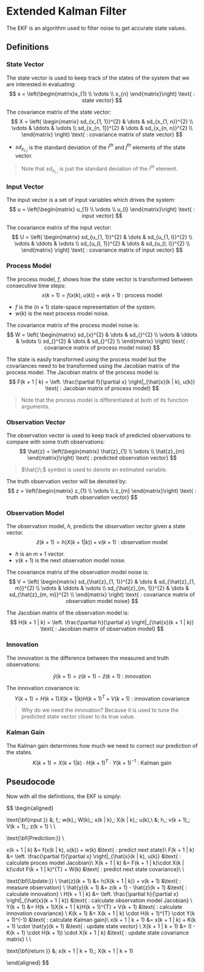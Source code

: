 # Extended Kalman Filter

The EKF is an algorithm used to filter noise to get accurate state values.

## Definitions

### State Vector

The state vector is used to keep track of the states of the system that we are interested in evaluating:
$$
x = \left(\begin{matrix}x_{1} \\ \vdots \\ x_{n} \end{matrix}\right) \text{ : state vector}
$$

The covariance matrix of the state vector:
$$
X = \left(
        \begin{matrix}
            sd_{x_{1, 1}}^{2} & \dots & sd_{x_{1, n}}^{2} \\
            \vdots & \ddots & \vdots \\
            sd_{x_{n, 1}}^{2} & \dots & sd_{x_{n, n}}^{2} \\
        \end{matrix}
    \right) \text{ : covariance matrix of state vector}
$$

- $sd_{x_{i, j}}$ is the standard deviation of the $i^{th}$ and $j^{th}$ elements of the state vector.

> Note that $sd_{x_{i, i}}$ is just the standard deviation of the $i^{th}$ element.

### Input Vector

The input vector is a set of input variables which drives the system:
$$
u = \left(\begin{matrix} u_{1} \\ \vdots \\ u_{l} \end{matrix}\right) \text{ : input vector}
$$

The covariance matrix of the input vector:
$$
U = \left(
        \begin{matrix}
            sd_{u_{1, 1}}^{2} & \dots & sd_{u_{1, l}}^{2} \\
            \vdots & \ddots & \vdots \\
            sd_{u_{l, 1}}^{2} & \dots & sd_{u_{l, l}}^{2} \\
        \end{matrix}
    \right) \text{ : covariance matrix of input vector}
$$

### Process Model

The process model, $f$, shows how the state vector is transformed between consecutive time steps:
$$
x(k + 1) = f(x(k), u(k)) + w(k + 1) \text{ : process model}
$$

- $f$ is the ($n \times 1$) state-space representation of the system.
- $w(k)$ is the next process model noise.

The covariance matrix of the process model noise is:
$$
W = \left(
        \begin{matrix}
            sd_{x}^{2} & \dots & sd_{}^{2} \\
            \vdots & \ddots & \vdots \\
            sd_{}^{2} & \dots & sd_{}^{2} \\
        \end{matrix}
    \right) \text{ : covariance matrix of process model noise}
$$

The state is easily transformed using the process model but the covariances need to be transformed using the Jacobian matrix of the process model. The Jacobian matrix of the process model is:
$$
F(k + 1 | k) = \left. \frac{\partial f}{\partial x} \right|_{\hat{x}(k | k), u(k)} \text{ : Jacobian matrix of process model}
$$

> Note that the process model is differentiated at both of its function arguments.

### Observation Vector

The observation vector is used to keep track of predicted observations to compare with some truth observations:
$$
\hat{z} = \left(\begin{matrix} \hat{z}_{1} \\ \vdots \\ \hat{z}_{m} \end{matrix}\right) \text{ : predicted observation vector}
$$

> $\hat{}\;$ symbol is used to denote an estimated variable.

The truth observation vector will be denoted by:
$$
z = \left(\begin{matrix} z_{1} \\ \vdots \\ z_{m} \end{matrix}\right) \text{ : truth observation vector}
$$

### Observation Model

The observation model, $h$, predicts the observation vector given a state vector.
$$
\hat{z}(k + 1) = h(X(k + 1 | k)) + v(k + 1) \text{ : observation model}
$$

- $h$ is an $m \times 1$ vector.
- $v(k + 1)$ is the next observation model noise.

The covariance matrix of the observation model noise is:
$$
V =
\left(
    \begin{matrix}
        sd_{\hat{z}_{1, 1}}^{2} & \dots & sd_{\hat{z}_{1, m}}^{2} \\
        \vdots & \ddots & \vdots \\
        sd_{\hat{z}_{m, 1}}^{2} & \dots & sd_{\hat{z}_{m, m}}^{2} \\
    \end{matrix}
\right) \text{ : covariance matrix of observation model noise}
$$

The Jacobian matrix of the observation model is:
$$
H(k + 1 | k) = \left. \frac{\partial h}{\partial x} \right|_{\hat{x}(k + 1 | k)} \text{ : Jacobian matrix of observation model}
$$

### Innovation

The innovation is the difference between the measured and truth observations:

$$
\hat{y}(k + 1) = z(k + 1) - \hat{z}(k + 1) \text{ : innovation}
$$

The innovation covariance is:
$$
Y(k + 1) = H(k + 1)X(k + 1 | k)H(k + 1)^{T} + V(k + 1) \text{ : innovation covariance}
$$

> Why do we need the innovation? Because it is used to tune the predicted state vector closer to its true value.

### Kalman Gain

The Kalman gain determines how much we need to correct our prediction of the states.
$$
K(k + 1) = X(k + 1 | k) \cdot H(k + 1)^{T} \cdot Y(k + 1)^{-1} \text{ : Kalman gain}
$$

## Pseudocode

Now with all the definitions, the EKF is simply:

$$
\begin{aligned}

\text{\bf{input }} &\; f,\; w(k),\; W(k),\; x(k | k),\; X(k | k),\; u(k),\\
                   &\; h,\; v(k + 1),\; V(k + 1),\; z(k + 1) \\
\\

\text{\bf{Prediction:}} \\

x(k + 1 | k) &= f(x(k | k), u(k)) + w(k) &\text{ : predict next state}\\
F(k + 1 | k) &= \left. \frac{\partial f}{\partial x} \right|_{\hat{x}(k | k), u(k)} &\text{ : calculate proces model Jacobian}\\
X(k + 1 | k) &= F(k + 1 | k)\cdot X(k | k)\cdot F(k + 1 | k)^{T} + W(k) &\text{ : predict next state covariance}\\
\\

\text{\bf{Update:}} \\
\hat{z}(k + 1) &= h(X(k + 1 | k)) + v(k + 1) &\text{ : measure observation} \\
\hat{y}(k + 1) &= z(k + 1) - \hat{z}(k + 1) &\text{ : calculate innovation} \\
H(k + 1 | k) &= \left. \frac{\partial h}{\partial x} \right|_{\hat{x}(k + 1 | k)} &\text{ : calculate observation model Jacobian} \\
Y(k + 1) &= H(k + 1)X(k + 1 | k)H(k + 1)^{T} + V(k + 1) &\text{ : calculate innovation covariance} \\
K(k + 1) &= X(k + 1 | k) \cdot H(k + 1)^{T} \cdot Y(k + 1)^{-1} &\text{ : calculate Kalman gain}\\
x(k + 1 | k + 1) &= x(k + 1 | k) + K(k + 1) \cdot \hat{y}(k + 1) &\text{ : update state vector} \\
X(k + 1 | k + 1) &= (I - K(k + 1) \cdot H(k + 1)) \cdot X(k + 1 | k) &\text{ : update state covariance matrix} \\
\\

\text{\bf{return }} &\; x(k + 1 | k + 1),\; X(k + 1 | k + 1)

\end{aligned}
$$

